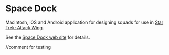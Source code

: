 Space Dock
=========

Macintosh, iOS and Android application for designing squads for use in [Star Trek: Attack Wing](http://wizkidsgames.com/startrek/star-trek-attack-wing).

See the [Space Dock web site](http://spacedockapp.org) for details.

//comment for testing
